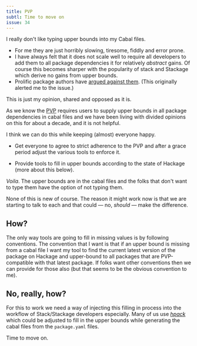 ```yaml
---
title: PVP
subtl: Time to move on
issue: 34
---
```


I really don't like typing upper bounds into my Cabal files.

  * For me they are just horribly slowing, tiresome, fiddly and error prone.
  * I have always felt that it does not scale well to require all developers
    to add them to all package dependencies it for relatively _abstract_
    gains. Of course this becomes sharper with the popularity of stack and
    Stackage which derive no gains from upper bounds.
  * Prolific package authors have
    [argued against them](https://mail.haskell.org/pipermail/haskell-cafe/2012-August/102885.html).
    (This originally alerted me to the issue.)

This is just my opinion, shared and opposed as it is.

As we know the [PVP](https://pvp.haskell.org/) requires users to supply upper
bounds in all package dependencies in cabal files and we have been living with
divided opinions on this for about a decade, and it is not helpful.

I think we can do this while keeping (almost) everyone happy.

  * Get everyone to agree to strict adherence to the PVP and after a grace
    period adjust the various tools to enforce it.

  * Provide tools to fill in upper bounds according to the state of Hackage
    (more about this below).

_Voila_. The upper bounds are in the cabal files and the folks that don't want
to type them have the option of not typing them.

None of this is new of course. The reason it might work now is that we are
starting to talk to each and that could &mdash; no, _should_ &mdash; make the
difference.

## How?

The only way tools are going to fill in missing values is by following
conventions. The convention that I want is that if an upper bound is missing
from a cabal file I want my tool to find the current latest version of the
package on Hackage and upper-bound to all packages that are PVP-compatible
with that latest package. If folks want other conventions then we can provide
for those also (but that seems to be the obvious convention to me).

## No, really, how?

For this to work we need a way of injecting this filling in process into the
workflow of Stack/Stackage developers especially. Many of us use
[_hpack_](https://hackage.haskell.org/package/hpack) which could be adjusted to
fill in the upper bounds while generating the cabal files from the
`package.yaml` files.

Time to move on.
